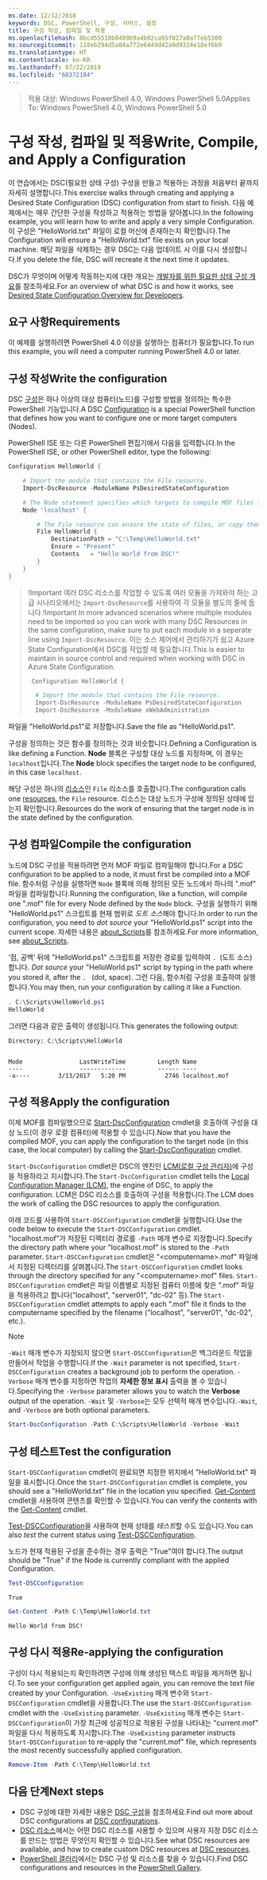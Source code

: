 ```yaml
---
ms.date: 12/12/2018
keywords: DSC, PowerShell, 구성, 서비스, 설정
title: 구성 작성, 컴파일 및 적용
ms.openlocfilehash: 8bcd55518b0409b9a4b02ca95f027a0a77eb5300
ms.sourcegitcommit: 118eb294d5a84a772e6449d42a9d9324e18ef6b9
ms.translationtype: HT
ms.contentlocale: ko-KR
ms.lasthandoff: 07/22/2019
ms.locfileid: "68372184"
---
```

> <span data-ttu-id="58040-103">적용 대상: Windows PowerShell 4.0, Windows PowerShell 5.0</span><span class="sxs-lookup"><span data-stu-id="58040-103">Applies To: Windows PowerShell 4.0, Windows PowerShell 5.0</span></span>

# <a name="write-compile-and-apply-a-configuration"></a><span data-ttu-id="58040-104">구성 작성, 컴파일 및 적용</span><span class="sxs-lookup"><span data-stu-id="58040-104">Write, Compile, and Apply a Configuration</span></span>

<span data-ttu-id="58040-105">이 연습에서는 DSC(필요한 상태 구성) 구성을 만들고 적용하는 과정을 처음부터 끝까지 자세히 설명합니다.</span><span class="sxs-lookup"><span data-stu-id="58040-105">This exercise walks through creating and applying a Desired State Configuration (DSC) configuration from start to finish.</span></span>
<span data-ttu-id="58040-106">다음 예제에서는 매우 간단한 구성을 작성하고 적용하는 방법을 알아봅니다.</span><span class="sxs-lookup"><span data-stu-id="58040-106">In the following example, you will learn how to write and apply a very simple Configuration.</span></span> <span data-ttu-id="58040-107">이 구성은 "HelloWorld.txt" 파일이 로컬 머신에 존재하는지 확인합니다.</span><span class="sxs-lookup"><span data-stu-id="58040-107">The Configuration will ensure a "HelloWorld.txt" file exists on your local machine.</span></span> <span data-ttu-id="58040-108">해당 파일을 삭제하는 경우 DSC는 다음 업데이트 시 이를 다시 생성합니다.</span><span class="sxs-lookup"><span data-stu-id="58040-108">If you delete the file, DSC will recreate it the next time it updates.</span></span>

<span data-ttu-id="58040-109">DSC가 무엇이며 어떻게 작동하는지에 대한 개요는 [개발자를 위한 필요한 상태 구성 개요](../overview/overview.md)를 참조하세요.</span><span class="sxs-lookup"><span data-stu-id="58040-109">For an overview of what DSC is and how it works, see [Desired State Configuration Overview for Developers](../overview/overview.md).</span></span>

## <a name="requirements"></a><span data-ttu-id="58040-110">요구 사항</span><span class="sxs-lookup"><span data-stu-id="58040-110">Requirements</span></span>

<span data-ttu-id="58040-111">이 예제를 실행하려면 PowerShell 4.0 이상을 실행하는 컴퓨터가 필요합니다.</span><span class="sxs-lookup"><span data-stu-id="58040-111">To run this example, you will need a computer running PowerShell 4.0 or later.</span></span>

## <a name="write-the-configuration"></a><span data-ttu-id="58040-112">구성 작성</span><span class="sxs-lookup"><span data-stu-id="58040-112">Write the configuration</span></span>

<span data-ttu-id="58040-113">DSC [구성](configurations.md)은 하나 이상의 대상 컴퓨터(노드)를 구성할 방법을 정의하는 특수한 PowerShell 기능입니다.</span><span class="sxs-lookup"><span data-stu-id="58040-113">A DSC [Configuration](configurations.md) is a special PowerShell function that defines how you want to configure one or more target computers (Nodes).</span></span>

<span data-ttu-id="58040-114">PowerShell ISE 또는 다른 PowerShell 편집기에서 다음을 입력합니다.</span><span class="sxs-lookup"><span data-stu-id="58040-114">In the PowerShell ISE, or other PowerShell editor, type the following:</span></span>

```powershell
Configuration HelloWorld {

    # Import the module that contains the File resource.
    Import-DscResource -ModuleName PsDesiredStateConfiguration

    # The Node statement specifies which targets to compile MOF files for, when this configuration is executed.
    Node 'localhost' {

        # The File resource can ensure the state of files, or copy them from a source to a destination with persistent updates.
        File HelloWorld {
            DestinationPath = "C:\Temp\HelloWorld.txt"
            Ensure = "Present"
            Contents   = "Hello World from DSC!"
        }
    }
}
```

> <span data-ttu-id="58040-115">!Important 여러 DSC 리소스를 작업할 수 있도록 여러 모듈을 가져와야 하는 고급 시나리오에서는 `Import-DscResource`를 사용하여 각 모듈을 별도의 줄에 둡니다.</span><span class="sxs-lookup"><span data-stu-id="58040-115">!Important In more advanced scenarios where multiple modules need to be imported so you can work with many DSC Resources in the same configuration, make sure to put each module in a seperate line using `Import-DscResource`.</span></span>
> <span data-ttu-id="58040-116">이는 소스 제어에서 관리하기가 쉽고 Azure State Configuration에서 DSC를 작업할 때 필요합니다.</span><span class="sxs-lookup"><span data-stu-id="58040-116">This is easier to maintain in source control and required when working with DSC in Azure State Configuration.</span></span>
>
> ```powershell
>  Configuration HelloWorld {
>
>   # Import the module that contains the File resource.
>   Import-DscResource -ModuleName PsDesiredStateConfiguration
>   Import-DscResource -ModuleName xWebAdministration
>
> ```

<span data-ttu-id="58040-117">파일을 "HelloWorld.ps1"로 저장합니다.</span><span class="sxs-lookup"><span data-stu-id="58040-117">Save the file as "HelloWorld.ps1".</span></span>

<span data-ttu-id="58040-118">구성을 정의하는 것은 함수를 정의하는 것과 비슷합니다.</span><span class="sxs-lookup"><span data-stu-id="58040-118">Defining a Configuration is like defining a Function.</span></span> <span data-ttu-id="58040-119">**Node** 블록은 구성할 대상 노드를 지정하며, 이 경우는 `localhost`입니다.</span><span class="sxs-lookup"><span data-stu-id="58040-119">The **Node** block specifies the target node to be configured, in this case `localhost`.</span></span>

<span data-ttu-id="58040-120">해당 구성은 하나의 [리소스](../resources/resources.md)인 `File` 리소스를 호출합니다.</span><span class="sxs-lookup"><span data-stu-id="58040-120">The configuration calls one [resources](../resources/resources.md), the `File` resource.</span></span> <span data-ttu-id="58040-121">리소스는 대상 노드가 구성에 정의된 상태에 있는지 확인합니다.</span><span class="sxs-lookup"><span data-stu-id="58040-121">Resources do the work of ensuring that the target node is in the state defined by the configuration.</span></span>

## <a name="compile-the-configuration"></a><span data-ttu-id="58040-122">구성 컴파일</span><span class="sxs-lookup"><span data-stu-id="58040-122">Compile the configuration</span></span>

<span data-ttu-id="58040-123">노드에 DSC 구성을 적용하려면 먼저 MOF 파일로 컴파일해야 합니다.</span><span class="sxs-lookup"><span data-stu-id="58040-123">For a DSC configuration to be applied to a node, it must first be compiled into a MOF file.</span></span>
<span data-ttu-id="58040-124">함수처럼 구성을 실행하면 `Node` 블록에 의해 정의된 모든 노드에서 하나의 ".mof" 파일을 컴파일합니다.</span><span class="sxs-lookup"><span data-stu-id="58040-124">Running the configuration, like a function, will compile one ".mof" file for every Node defined by the `Node` block.</span></span>
<span data-ttu-id="58040-125">구성을 실행하기 위해 "HelloWorld.ps1" 스크립트를 현재 범위로 *도트 소스*해야 합니다.</span><span class="sxs-lookup"><span data-stu-id="58040-125">In order to run the configuration, you need to *dot source* your "HelloWorld.ps1" script into the current scope.</span></span>
<span data-ttu-id="58040-126">자세한 내용은 [about_Scripts](/powershell/module/microsoft.powershell.core/about/about_scripts?view=powershell-6#script-scope-and-dot-sourcing)를 참조하세요.</span><span class="sxs-lookup"><span data-stu-id="58040-126">For more information, see [about_Scripts](/powershell/module/microsoft.powershell.core/about/about_scripts?view=powershell-6#script-scope-and-dot-sourcing).</span></span>

<!-- markdownlint-disable MD038 -->
<span data-ttu-id="58040-127">‘점, 공백’ 뒤에 "HelloWorld.ps1" 스크립트를 저장한 경로를 입력하여 `. `(도트 소스)합니다. </span><span class="sxs-lookup"><span data-stu-id="58040-127">*Dot source* your "HelloWorld.ps1" script by typing in the path where you stored it, after the `. ` (dot, space).</span></span> <span data-ttu-id="58040-128">그런 다음, 함수처럼 구성을 호출하여 실행합니다.</span><span class="sxs-lookup"><span data-stu-id="58040-128">You may then, run your configuration by calling it like a Function.</span></span>
<!-- markdownlint-enable MD038 -->

```powershell
. C:\Scripts\HelloWorld.ps1
HelloWorld
```

<span data-ttu-id="58040-129">그러면 다음과 같은 출력이 생성됩니다.</span><span class="sxs-lookup"><span data-stu-id="58040-129">This generates the following output:</span></span>

```output
Directory: C:\Scripts\HelloWorld


Mode                LastWriteTime         Length Name
----                -------------         ------ ----
-a----        3/13/2017   5:20 PM           2746 localhost.mof
```

## <a name="apply-the-configuration"></a><span data-ttu-id="58040-130">구성 적용</span><span class="sxs-lookup"><span data-stu-id="58040-130">Apply the configuration</span></span>

<span data-ttu-id="58040-131">이제 MOF를 컴파일했으므로 [Start-DscConfiguration](/powershell/module/psdesiredstateconfiguration/start-dscconfiguration) cmdlet을 호출하여 구성을 대상 노드(이 경우 로컬 컴퓨터)에 적용할 수 있습니다.</span><span class="sxs-lookup"><span data-stu-id="58040-131">Now that you have the compiled MOF, you can apply the configuration to the target node (in this case, the local computer) by calling the [Start-DscConfiguration](/powershell/module/psdesiredstateconfiguration/start-dscconfiguration) cmdlet.</span></span>

<span data-ttu-id="58040-132">`Start-DscConfiguration` cmdlet은 DSC의 엔진인 [LCM(로컬 구성 관리자)](../managing-nodes/metaConfig.md)에 구성을 적용하라고 지시합니다.</span><span class="sxs-lookup"><span data-stu-id="58040-132">The `Start-DscConfiguration` cmdlet tells the [Local Configuration Manager (LCM)](../managing-nodes/metaConfig.md), the engine of DSC, to apply the configuration.</span></span>
<span data-ttu-id="58040-133">LCM은 DSC 리소스를 호출하여 구성을 적용합니다.</span><span class="sxs-lookup"><span data-stu-id="58040-133">The LCM does the work of calling the DSC resources to apply the configuration.</span></span>

<span data-ttu-id="58040-134">아래 코드를 사용하여 `Start-DSCConfiguration` cmdlet을 실행합니다.</span><span class="sxs-lookup"><span data-stu-id="58040-134">Use the code below to execute the `Start-DSCConfiguration` cmdlet.</span></span> <span data-ttu-id="58040-135">"localhost.mof"가 저장된 디렉터리 경로를 `-Path` 매개 변수로 지정합니다.</span><span class="sxs-lookup"><span data-stu-id="58040-135">Specify the directory path where your "localhost.mof" is stored to the `-Path` parameter.</span></span> <span data-ttu-id="58040-136">`Start-DSCConfiguration` cmdlet은 "\<computername\>.mof" 파일에서 지정된 디렉터리를 살펴봅니다.</span><span class="sxs-lookup"><span data-stu-id="58040-136">The `Start-DSCConfiguration` cmdlet looks through the directory specified for any "\<computername\>.mof" files.</span></span> <span data-ttu-id="58040-137">`Start-DSCConfiguration` cmdlet은 파일 이름별로 지정된 컴퓨터 이름에 찾은 ".mof" 파일을 적용하려고 합니다("localhost", "server01", "dc-02" 등).</span><span class="sxs-lookup"><span data-stu-id="58040-137">The `Start-DSCConfiguration` cmdlet attempts to apply each ".mof" file it finds to the computername specified by the filename ("localhost", "server01", "dc-02", etc.).</span></span>

> [!NOTE]
> <span data-ttu-id="58040-138">`-Wait` 매개 변수가 지정되지 않으면 `Start-DSCConfiguration`은 백그라운드 작업을 만들어서 작업을 수행합니다.</span><span class="sxs-lookup"><span data-stu-id="58040-138">If the `-Wait` parameter is not specified, `Start-DSCConfiguration` creates a background job to perform the operation.</span></span> <span data-ttu-id="58040-139">`-Verbose` 매개 변수를 지정하면 작업의 **자세한 정보 표시** 출력을 볼 수 있습니다.</span><span class="sxs-lookup"><span data-stu-id="58040-139">Specifying the `-Verbose` parameter allows you to watch the **Verbose** output of the operation.</span></span> <span data-ttu-id="58040-140">`-Wait` 및 `-Verbose`는 모두 선택적 매개 변수입니다.</span><span class="sxs-lookup"><span data-stu-id="58040-140">`-Wait`, and `-Verbose` are both optional parameters.</span></span>

```powershell
Start-DscConfiguration -Path C:\Scripts\HelloWorld -Verbose -Wait
```

## <a name="test-the-configuration"></a><span data-ttu-id="58040-141">구성 테스트</span><span class="sxs-lookup"><span data-stu-id="58040-141">Test the configuration</span></span>

<span data-ttu-id="58040-142">`Start-DSCConfiguration` cmdlet이 완료되면 지정한 위치에서 "HelloWorld.txt" 파일을 표시합니다.</span><span class="sxs-lookup"><span data-stu-id="58040-142">Once the `Start-DSCConfiguration` cmdlet is complete, you should see a "HelloWorld.txt" file in the location you specified.</span></span> <span data-ttu-id="58040-143">[Get-Content](/powershell/module/microsoft.powershell.management/get-content) cmdlet을 사용하여 콘텐츠를 확인할 수 있습니다.</span><span class="sxs-lookup"><span data-stu-id="58040-143">You can verify the contents with the [Get-Content](/powershell/module/microsoft.powershell.management/get-content) cmdlet.</span></span>

<span data-ttu-id="58040-144">[Test-DSCConfiguration](/powershell/module/psdesiredstateconfiguration/Test-DSCConfiguration)을 사용하여 현재 상태를 *테스트*할 수도 있습니다.</span><span class="sxs-lookup"><span data-stu-id="58040-144">You can also *test* the current status using [Test-DSCConfiguration](/powershell/module/psdesiredstateconfiguration/Test-DSCConfiguration).</span></span>

<span data-ttu-id="58040-145">노드가 현재 적용된 구성을 준수하는 경우 출력은 "True"여야 합니다.</span><span class="sxs-lookup"><span data-stu-id="58040-145">The output should be "True" if the Node is currently compliant with the applied Configuration.</span></span>

```powershell
Test-DSCConfiguration
```

```output
True
```

```powershell
Get-Content -Path C:\Temp\HelloWorld.txt
```

```output
Hello World from DSC!
```

## <a name="re-applying-the-configuration"></a><span data-ttu-id="58040-146">구성 다시 적용</span><span class="sxs-lookup"><span data-stu-id="58040-146">Re-applying the configuration</span></span>

<span data-ttu-id="58040-147">구성이 다시 적용되는지 확인하려면 구성에 의해 생성된 텍스트 파일을 제거하면 됩니다.</span><span class="sxs-lookup"><span data-stu-id="58040-147">To see your configuration get applied again, you can remove the text file created by your Configuration.</span></span> <span data-ttu-id="58040-148">`-UseExisting` 매개 변수와 `Start-DSCConfiguration` cmdlet을 사용합니다.</span><span class="sxs-lookup"><span data-stu-id="58040-148">The use the `Start-DSCConfiguration` cmdlet with the `-UseExisting` parameter.</span></span> <span data-ttu-id="58040-149">`-UseExisting` 매개 변수는 `Start-DSCConfiguration`이 가장 최근에 성공적으로 적용된 구성을 나타내는 "current.mof" 파일을 다시 적용하도록 지시합니다.</span><span class="sxs-lookup"><span data-stu-id="58040-149">The `-UseExisting` parameter instructs `Start-DSCConfiguration` to re-apply the "current.mof" file, which represents the most recently successfully applied configuration.</span></span>

```powershell
Remove-Item -Path C:\Temp\HelloWorld.txt
```

## <a name="next-steps"></a><span data-ttu-id="58040-150">다음 단계</span><span class="sxs-lookup"><span data-stu-id="58040-150">Next steps</span></span>

- <span data-ttu-id="58040-151">DSC 구성에 대한 자세한 내용은 [DSC 구성](configurations.md)을 참조하세요.</span><span class="sxs-lookup"><span data-stu-id="58040-151">Find out more about DSC configurations at [DSC configurations](configurations.md).</span></span>
- <span data-ttu-id="58040-152">[DSC 리소스](../resources/resources.md)에서는 어떤 DSC 리소스를 사용할 수 있으며 사용자 지정 DSC 리소스를 만드는 방법은 무엇인지 확인할 수 있습니다.</span><span class="sxs-lookup"><span data-stu-id="58040-152">See what DSC resources are available, and how to create custom DSC resources at [DSC resources](../resources/resources.md).</span></span>
- <span data-ttu-id="58040-153">[PowerShell 갤러리](https://www.powershellgallery.com/)에서는 DSC 구성 및 리소스를 찾을 수 있습니다.</span><span class="sxs-lookup"><span data-stu-id="58040-153">Find DSC configurations and resources in the [PowerShell Gallery](https://www.powershellgallery.com/).</span></span>
